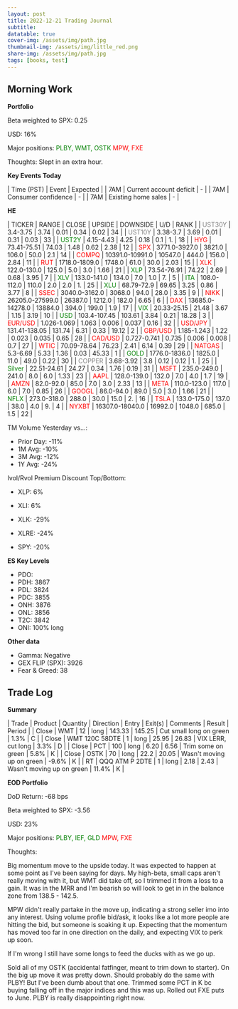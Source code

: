 ```yaml
---
layout: post
title: 2022-12-21 Trading Journal 
subtitle: 
datatable: true
cover-img: /assets/img/path.jpg
thumbnail-img: /assets/img/little_red.png
share-img: /assets/img/path.jpg
tags: [books, test]
---
```



## Morning Work


**Portfolio**

Beta weighted to SPX: 0.25

USD: 16%

Major positions:  <span style="color:green">PLBY, WMT, OSTK</span><span style="color:red">  MPW, FXE</span>

Thoughts: Slept in an extra hour.


**Key Events Today**

| Time (PST) | Event | Expected |
| 7AM | Current account deficit | - |
| 7AM | Consumer confidence | - |
| 7AM | Existing home sales | - |


**HE**

<div class="datatable-begin"></div>

| TICKER | RANGE | CLOSE | UPSIDE | DOWNSIDE | U/D | RANK |
| <span style="color:grey">UST30Y</span>	| 3.4-3.75 | 3.74 | 0.01 | 0.34 | 0.02 | 34 |
| <span style="color:grey">UST10Y</span>	| 3.38-3.7 | 3.69 | 0.01 | 0.31 | 0.03 | 33 |
| <span style="color:green">UST2Y</span>	| 4.15-4.43 | 4.25 | 0.18 | 0.1 | 1. | 18 |
| <span style="color:red">HYG</span>	| 73.41-75.51 | 74.03 | 1.48 | 0.62 | 2.38 | 12 |
| <span style="color:red">SPX</span>	| 3771.0-3927.0 | 3821.0 | 106.0 | 50.0 | 2.1 | 14 |
| <span style="color:red">COMPQ</span>	| 10391.0-10991.0 | 10547.0 | 444.0 | 156.0 | 2.84 | 11 |
| <span style="color:red">RUT</span>	| 1718.0-1809.0 | 1748.0 | 61.0 | 30.0 | 2.03 | 15 |
| <span style="color:red">XLK</span>	| 122.0-130.0 | 125.0 | 5.0 | 3.0 | 1.66 | 21 |
| <span style="color:green">XLP</span>	| 73.54-76.91 | 74.22 | 2.69 | 0.68 | 3.95 | 7 |
| <span style="color:green">XLV</span>	| 133.0-141.0 | 134.0 | 7.0 | 1.0 | 7. | 5 |
| <span style="color:green">ITA</span>	| 108.0-112.0 | 110.0 | 2.0 | 2.0 | 1. | 25 |
| <span style="color:green">XLU</span>	| 68.79-72.9 | 69.65 | 3.25 | 0.86 | 3.77 | 8 |
| <span style="color:red">SSEC</span>	| 3040.0-3162.0 | 3068.0 | 94.0 | 28.0 | 3.35 | 9 |
| <span style="color:red">NIKK</span>	| 26205.0-27599.0 | 26387.0 | 1212.0 | 182.0 | 6.65 | 6 |
| <span style="color:red">DAX</span>	| 13685.0-14278.0 | 13884.0 | 394.0 | 199.0 | 1.9 | 17 |
| <span style="color:green">VIX</span>	| 20.33-25.15 | 21.48 | 3.67 | 1.15 | 3.19 | 10 |
| <span style="color:green">USD</span>	| 103.4-107.45 | 103.61 | 3.84 | 0.21 | 18.28 | 3 |
| <span style="color:red">EUR/USD</span>	| 1.026-1.069 | 1.063 | 0.006 | 0.037 | 0.16 | 32 |
| <span style="color:red">USD/JPY</span>	| 131.41-138.05 | 131.74 | 6.31 | 0.33 | 19.12 | 2 |
| <span style="color:red">GBP/USD</span>	| 1.185-1.243 | 1.22 | 0.023 | 0.035 | 0.65 | 28 |
| <span style="color:red">CAD/USD</span>	| 0.727-0.741 | 0.735 | 0.006 | 0.008 | 0.7 | 27 |
| <span style="color:red">WTIC</span>	| 70.09-78.64 | 76.23 | 2.41 | 6.14 | 0.39 | 29 |
| <span style="color:red">NATGAS</span>	| 5.3-6.69 | 5.33 | 1.36 | 0.03 | 45.33 | 1 |
| <span style="color:green">GOLD</span>	| 1776.0-1836.0 | 1825.0 | 11.0 | 49.0 | 0.22 | 30 |
| <span style="color:grey">COPPER</span>	| 3.68-3.92 | 3.8 | 0.12 | 0.12 | 1. | 25 |
| <span style="color:green">Silver</span>	| 22.51-24.61 | 24.27 | 0.34 | 1.76 | 0.19 | 31 |
| <span style="color:red">MSFT</span>	| 235.0-249.0 | 241.0 | 8.0 | 6.0 | 1.33 | 23 |
| <span style="color:red">AAPL</span>	| 128.0-139.0 | 132.0 | 7.0 | 4.0 | 1.7 | 19 |
| <span style="color:red">AMZN</span>	| 82.0-92.0 | 85.0 | 7.0 | 3.0 | 2.33 | 13 |
| <span style="color:red">META</span>	| 110.0-123.0 | 117.0 | 6.0 | 7.0 | 0.85 | 26 |
| <span style="color:red">GOOGL</span>	| 86.0-94.0 | 89.0 | 5.0 | 3.0 | 1.66 | 21 |
| <span style="color:green">NFLX</span>	| 273.0-318.0 | 288.0 | 30.0 | 15.0 | 2. | 16 |
| <span style="color:red">TSLA</span>	| 133.0-175.0 | 137.0 | 38.0 | 4.0 | 9. | 4 |
| <span style="color:red">NYXBT</span>	| 16307.0-18040.0 | 16992.0 | 1048.0 | 685.0 | 1.5 | 22 |




<div class="datatable-end"></div>

TM Volume Yesterday vs...: 

- Prior Day: -11%
- 1M Avg: -10%
- 3M Avg: -12%
- 1Y Avg: -24%

Ivol/Rvol Premium Discount Top/Bottom:

- XLP: 6%
- XLI: 6%

- XLK: -29%
- XLRE: -24%
- SPY: -20%

**ES Key Levels**

- PDO:  
- PDH:  3867
- PDL:  3824
- PDC:  3855
- ONH:  3876
- ONL:  3856
- T2C:  3842
- ONI:  100% long


**Other data**

- Gamma:  Negative
- GEX FLIP (SPX):  3926
- Fear & Greed: 38

## Trade Log

**Summary**

| Trade | Product | Quantity | Direction | Entry | Exit(s) | Comments | Result | Period |
| Close | WMT | 12 | long | 143.33 | 145.25 | Cut small long on green | 1.3% | C |
| Close | WMT 120C 58DTE | 1 | long | 25.95 | 26.83 | VIX LERR, cut long | 3.3% | D |
| Close | PCT | 100 | long | 6.20 | 6.56 | Trim some on green | 5.8% | K |
| Close | OSTK | 70 | long | 22.2 | 20.05 | Wasn't moving up on green | -9.6% | K |
| RT | QQQ ATM P 2DTE | 1 | long | 2.18 | 2.43 | Wasn't moving up on green | 11.4% | K |



**EOD Portfolio**

DoD Return: -68 bps

Beta weighted to SPX: -3.56

USD: 23%

Major positions:  <span style="color:green">PLBY, IEF, GLD </span><span style="color:red">  MPW, FXE</span>

Thoughts:  

Big momentum move to the upside today.  It was expected to happen at some point as I've been saying for days.  My high-beta, small caps aren't really moving with it, but WMT did take off, so I trimmed it from a loss to a gain.  It was in the MRR and I'm bearish so will look to get in in the balance zone from 138.5 - 142.5.

MPW didn't really partake in the move up, indicating a strong seller imo into any interest.  Using volume profile bid/ask, it looks like a lot more people are hitting the bid, but someone is soaking it up.  Expecting that the momentum has moved too far in one direction on the daily, and expecting VIX to perk up soon.

If I'm wrong I still have some longs to feed the ducks with as we go up.

Sold all of my OSTK (accidental fatfinger, meant to trim down to starter).  On the big up move it was pretty down.  Should probably do the same with PLBY!  But I've been dumb about that one.  Trimmed some PCT in K bc buying falling off in the major indices and this was up.  Rolled out FXE puts to June.  PLBY is really disappointing right now.